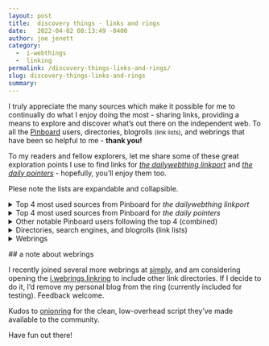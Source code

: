 ```yaml
---
layout: post
title:  discovery things - links and rings
date:   2022-04-02 08:13:49 -0400
author: joe jenett
category:
  -  i-webthings
  -  linking
permalink: /discovery-things-links-and-rings/
slug: discovery-things-links-and-rings
summary:
---
```

<p id="topper">I truly appreciate the many sources which make it possible for me to continually do what I enjoy doing the most - sharing links, providing a means to explore and discover what’s out there on the independent web. To all the <a href="https://pinboard.in/" title="We ❤️ Pinboard" >Pinboard</a> users, directories, blogrolls <small>(link lists)</small>, and webrings that have been so helpful to me - <strong>thank you!</strong>
</p>
<p>
To my readers and fellow explorers, let me share some of these great exploration points I use to find links for <a href="https://the.dailywebthing.com/" title=""><em>the dailywebthing linkport</em></a> and <a href="https://ponters.dailywebthing.com/" title=""><em>the daily pointers</em></a> - hopefully, you’ll enjoy them too.
</p>
<p>
Plese note the lists are expandable and collapsible.
</p>
<details>
<summary>Top 4 most used sources from Pinboard for <em>the dailywebthing linkport</em>
</summary>
<ul>
<li><a href="https://pinboard.in/u:tdjones">tdjones</a></li>
<li><a href="https://pinboard.in/u:roger">roger</a></li>
<li><a href="https://pinboard.in/u:speckz">speckz</a></li>
<li><a href="https://pinboard.in/u:fileformat">fileformat</a></li>
</ul>
</details>
<details>
<summary>Top 4 most used sources from Pinboard for <em>the daily pointers</em>
</summary>
<ul>
<li><a href="https://pinboard.in/u:mikael">mikael</a></li>
<li><a href="https://pinboard.in/u:tdjones">tdjones</a></li>
<li><a href="https://pinboard.in/u:infovore">infovore</a></li>
<li><a href="https://pinboard.in/u:arnicas">arnicas</a></li>
</ul>
</details>
<script>
function closeOther() {
  var x = document.getElementById("other");
    x.toggleAttribute('open');
   }
  </script> 
<details id="other">
<summary>Other notable Pinboard users following the top 4 (combined)
</summary>
<ul>
<li><a href="https://pinboard.in/u:thulstrup">thulstrup</a></li>
<li><a href="https://pinboard.in/u:andrewducker">andrewducker</a></li>
<li><a href="https://pinboard.in/u:infovore">infovore</a></li>
<li><a href="https://pinboard.in/u:bschlagel">bschlagel</a></li><li><a href="https://pinboard.in/u:cothrun">cothrun</a></li>
<li><a href="https://pinboard.in/u:kristofger">kristofger</a></li>
<li><a href="https://pinboard.in/u:driscoll">driscoll</a></li>
<li><a href="https://pinboard.in/u:e2b">e2b</a></li>
<li><a href="https://pinboard.in/u:jessica">jessica</a></li>
<li><a href="https://pinboard.in/u:Pyetro">Pyetro</a></li>
<li><a href="https://pinboard.in/u:jugglebird">jugglebird</a></li>
<li><a href="https://pinboard.in/u:linuslundahl">linuslundahl</a></li>
<li><a href="https://pinboard.in/u:pmigdal">pmigdal</a></li>
<li><a href="https://pinboard.in/u:cogdog">cogdog</a></li>
<li><a href="https://pinboard.in/u:dbuscher">dbuscher</a></li>
<li><a href="https://pinboard.in/u:ericwbailey">ericwbailey</a></li>
<li><a href="https://pinboard.in/u:ftofani">ftofani</a></li>
<li><a href="https://pinboard.in/u:garrettc">garrettc</a></li>
<li><a href="https://pinboard.in/u:jsm">jsm</a></li>
<li><a href="https://pinboard.in/u:mycotn">mycotn</a></li>
<li><a href="https://pinboard.in/u:rmateu">rmateu</a></li>
<li><a href="https://pinboard.in/u:yhancik">yhancik</a></li>
<li><a href="https://pinboard.in/u:archangel">archangel</a></li>
<li><a href="https://pinboard.in/u:carlmjohnson">carlmjohnson</a></li>
<li><a href="https://pinboard.in/u:nelson">nelson</a></li>
<li><a href="https://pinboard.in/u:pbroschwitz">pbroschwitz</a></li>
<li><a href="https://pinboard.in/u:braveterry">braveterry</a></li>
<li><a href="https://pinboard.in/u:danklammer">danklammer</a></li>
<li><a href="https://pinboard.in/u:inrgbwetrust">inrgbwetrust</a></li>
<li><a href="https://pinboard.in/u:piperh">piperh</a></li>
<li><a href="https://pinboard.in/u:effulgence">effulgence</a></li>
<li><a href="https://pinboard.in/u:philapple">philapple</a></li>
<li><a href="https://pinboard.in/u:ramblinggit">ramblinggit</a></li>
<li><a href="https://pinboard.in/u:thejaymo">thejaymo</a></li>
<li><a href="https://pinboard.in/u:yankeh">yankeh</a></li>
<li><a href="https://pinboard.in/u:zero1infinity">zero1infinity</a></li>
<li><a href="https://pinboard.in/u:donovanwatts">donovanwatts</a></li>
<li><a href="https://pinboard.in/u:jimthedev">jimthedev</a></li>
<li><a href="https://pinboard.in/u:jschoolcraft">jschoolcraft</a></li>
<li><a href="https://pinboard.in/u:justusthane">justusthane</a></li>
<li><a href="https://pinboard.in/u:monks1975">monks1975</a></li>
<li><a href="https://pinboard.in/u:nursemchurt">nursemchurt</a></li>
<li><a href="https://pinboard.in/u:panoptican">panoptican</a></li>
<li><a href="https://pinboard.in/u:raffaele.rasini">raffaele.rasini</a></li>
<li><a href="https://pinboard.in/u:raygrasso">raygrasso</a></li>
</ul>
<p><a href="#topper" onclick="javascript:closeOther()">⯅ collapse list</a></p>
</details>
<script>
function closeDirectories() {
  var x = document.getElementById("directories");
   x.toggleAttribute('open');
   }
</script>
<details id="directories">
<summary>Directories, search engines, and blogrolls (link lists)
</summary>
<ul>
<li><a title="Blogroll.org" href="https://blogroll.org/">Ye Olde Blogroll</a></li>
<li><a title="Blogsurf" href="https://blogsurf.io/">Blog Surf</a></li>
<li><a title="Curlie - The Collector of URLs" href="https://curlie.org/">Curlie - The Collector of URLs</a></li>
<li><a title="The Forest" href="https://theforest.link/">The Forest</a> (<a title="The Forest-random" href="https://theforest.link/go-for-a-walk/">random</a>)</li>
<li><a title="Gossip’s Web" href="https://gossipsweb.net/">Gossip’s Web</a> (<a title="Gossip’s Web-random" href="https://gossipsweb.net/random">random</a>)</li>
<li><a title="href.cool" href="https://href.cool/">href.cool</a></li>
<li><a title="HrefHunt!" href="https://www.kickscondor.com/hrefhunt/">HrefHunt!</a></li>
<li><a title="Hyperlink Node Directory" href="https://nodes.indieseek.xyz/">Hyperlink Node Directory</a></li>
<li><a title="Indieseek.xyz Directory" href="https://indieseek.xyz/links/">Indieseek.xyz Directory</a></li>
<li><a title="Jamie | Blogroll & Links" href="https://jamieadams.click/blogroll/">Jamie | Blogroll & Links</a></li>
<li><a title="Blogroll - jlelse’s Blog" href="https://jlelse.blog/blogroll">Blogroll - jlelse’s Blog</a></li>
<li><a title="Marginalia Search" href="https://search.marginalia.nu/">Marginalia Search</a> (<a title="Marginalia Search - browse:random" href="https://search.marginalia.nu/explore/random">browse:random</a>)</li>
<li><a title="(Marijn’s Linkroll) | The Satyrs’ Forest 🍇" href="https://marijn.uk/linkroll/">Linkroll | The Satyrs’ Forest 🍇</a></li>
<li><a title="Mataroa Collection" href="https://collection.mataroa.blog/">Mataroa Collection</a> (<a title="Mataroa Collection-random" href="https://collection.mataroa.blog/random/">random</a>)</li>
<li><a title="Maya's subscriptions" href="https://maya.land/blogroll.opml">Maya's subscriptions</a></li>
<li><a title="Mojeek" href="https://www.mojeek.com/">Mojeek</a></li>
<li><a title="Peelopaalu - Directory" href="https://peelopaalu.neocities.org/">Peelopaalu - Directory</a></li>
<li><a title="Sadgrl Link Directory" href="https://sadgrl.online/links.html">Sadgrl Link Directory</a></li>
<li><a title="Sadgrl.online - How to Surf the Web" href="https://sadgrl.online/cyberspace/surf-the-web.html">How to Surf the Web</a></li>
<li><a title="StumblingOn" href="https://stumblingon.com/">StumblingOn</a></li>
<li><a title="Terra" href="https://terra.finzdani.net/">Terra</a></li>
<li><a title="indieweb/directory - unicyclic" href="https://unicyclic.com/indieweb/directory">indieweb/directory - unicyclic</a></li>
<li><a title="Links Archives – Waxy.org" href="https://waxy.org/category/links/">Waxy.org</a></li>
<li><a title="Yesterlinks" href="https://links.yesterweb.org/">Yesterlinks</a></li>
<li><a title="The Yesterweb Link Directory" href="https://yesterweb.org/link-directory/">The Yesterweb Link Directory</a></li>
</ul>
<p><a href="#topper" onclick="javascript:closeDirectories()">⯅ collapse list</a></p>
</details>
<script>
function closeWebrings() {
  var x = document.getElementById("webrings");
  x.toggleAttribute('open');
   }
</script>
<details id="webrings">
<summary>Webrings
</summary>
<ul>
<li><a title="xxiivv Webring" href="https://webring.xxiivv.com/"><img src='https://webring.xxiivv.com/icon.black.svg' alt='' width='21' height='21'> Webring</a> (<a href="https://lieu.cblgh.org/random" title="xxiivv Webring-random">random</a>)</li>
<li><a title="Fediring.net" href="https://fediring.net/">Fediring.net</a></li>
<li><a title="geekring.net :: Let's webring like it's 1993!" href="https://geekring.net/">geekring.net</a> (<a href="https://geekring.net/site/0/random" title="geekring.net-random">random</a>)</li>
<li><a title="Hotline Webring" href="https://hotlinewebring.club/">Hotline Webring</a></li>
<li><a title="An IndieWeb Webring 🕸💍" href="https://xn--sr8hvo.ws/directory">An IndieWeb Webring 🕸💍</a></li>
<li><a title="LOW TECH WEBRING DIRECTORY" href="https://emreed.net/LowTech_Directory.html">LOW TECH WEBRING DIRECTORY</a></li>
<li><a title="null webring" href="https://nuthead.neocities.org/ring/">null webring</a></li>
<li><a title="The retronaut webring" href="https://webring.dinhe.net/">The retronaut webring</a> (<a title="The retronaut webring-random" href="https://webring.dinhe.net/random">random</a>)</li>
<li><a title="Weird Wide Webring" href="https://weirdwidewebring.net/">Weird Wide Webring</a></li>
<li><a title="The Yesterweb Ring" href="https://yesterweb.org/webring/">The Yesterweb Ring</a></li>
</ul>
<p><a href="#topper" onclick="javascript:closeWebrings()">⯅ collapse list</a></p>
</details>
<p></p>
## a note about webrings
<p>I recently joined several more webrings at <a title="simply." href="https://simply.jenett.org/#rings">simply.</a> and am considering opening the <a href="https://jenett.org/linkring/">i.webrings.linkring</a> to include other link directories. If I decide to do it, I’d remove my personal blog from the ring (currently included for testing). Feedback welcome.</p>
<p>Kudos to <a href="https://garlic.garden/onionring/" title="thanks joey!">onionring</a> for the clean, low-overhead script they’ve made available to the community.</p>
<p>Have fun out there!</p>
<a href="https://brid.gy/publish/twitter"></a>
<data class="p-bridgy-omit-link" value="false"></data>